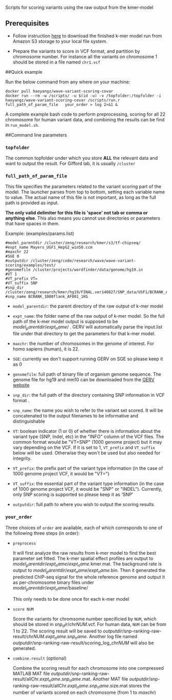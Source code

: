 Scripts for scoring variants using the raw output from the kmer-model## Prerequisites
+ Follow instruction [here](http://stackoverflow.com/questions/8659382/downloading-an-entire-s3-bucket) to download the finished k-mer model run from Amazon S3 storage to your local file system.
+ Prepare the variants to score in VCF format, and partition by chromosome number. For instance all the variants on chromosome 1 should be stored in a file named `chr1.vcf`
##Quick exampleRun the below command from any where on your machine:```docker pull haoyangz/wave-variant-scoring-covardocker run --rm -w /scripts/ -u $(id -u) -v /topfolder:/topfolder -i haoyangz/wave-variant-scoring-covar /scripts/run.r  full_path_of_param_file   your_order > log 2>&1 &```
A complete example bash code to perform preprocessing, scoring for all 22 chromosome for human variant data, and combining the results can be find in  `run_model.sh`.##Command line parameters### `topfolder`The common topfolder under which you store **ALL** the relevant data and want to output the result. For Gifford lab, it is usually `/cluster`### `full_path_of_param_file `This file specifies the parameters related to the variant scoring part of the model. The launcher parses from top to bottom, setting each variable name to value. The actual name of this file is not important, as long as the full path is provided as input.**The only valid delimiter for this file is 'space' not tab or comma or anything else**. This also means you cannot use directories or parameters that have spaces in them.Example: (examples/params.list)```#model_parentdir /cluster/zeng/research/kmer/s3/tf-chipseq/#expt_name Mayers_UGF1_HepG2_win50.ccm#maxchr 22#SGE 0#outputdir /cluster/zeng/code/research/wave/wave-variant-scoring/examples/test/#genomefile /cluster/projects/wordfinder/data/genome/hg19.in#VT 1#VT_prefix VT=#VT_suffix SNP#snp_dir /cluster/zeng/research/kmer/hg19/FINAL.ver140827/SNP_data/USF1/BCRANK_AF001_1KG_1000flank_AF001_1KG/#snp_name BCRANK_1000flank_AF001_1KG```+ `model_parentdir`: the parent directory of the raw output of k-mer model+ `expt_name`: the folder name of the raw output of k-mer model. So the full path of the k-mer model output is supposed to be $model_parentdir$/$expt_name$/ . GERV will automatically parse the input.list file under that directory to get the parameters for that k-mer model.+ `maxchr`: the number of chromosomes in the genome of interest. For homo sapiens (human), it is 22.+ `SGE`: currently we don't support running GERV on SGE so please keep it as 0+ `genomefile`: full path of binary file of organism genome sequence. The genome file for hg19 and mm10 can be downloaded from the [GERV website](http://gerv.csail.mit.edu)+ `snp_dir`: the full path of the directory containing SNP information in VCF format . + `snp_name`: the name you wish to refer to the variant set scored. It will be concatenated to the output filenames to be informative and distinguishable+ `VT`: boolean indicator (1 or 0) of whether there is information about the variant type (SNP, Indel, etc) in the "INFO" column of the VCF files. The common format would be "VT=SNP" (1000 genome project) but it may vary depending on the VCF. If it is set to 1, `VT_prefix` and `VT_suffix` below will be used. Otherwise they won't be used but also needed for integrity.+ `VT_prefix`: the prefix part of the variant type information (in the case of 1000 genome project VCF, it would be "VT=")+ `VT_suffix`: the essential part of the variant type information (in the case of 1000 genome project VCF, it would be "SNP" or "INDEL"). Currently, only SNP scoring is supported so please keep it as 'SNP'+ `outputdir`: full path to where you wish to output the scoring results### `your_order`Three choices of `order` are available, each of which corresponds to one of the following three steps (in order):+	`preprocess`	It will first analyze the raw results from k-mer model to find the best parameter set fitted. The k-mer spatial effect profiles are output to  $model_parentdir$/$expt_name$/$expt_name$.kmer.mat. The background rate is output to $model_parentdir$/$expt_name$/$expt_name$.bin. Then it generated the predicted ChIP-seq signal for the whole reference genome and output it as per-chromosome binary files under $model_parentdir$/$expt_name$/baseline/ 		This only needs to be done once for each k-mer model+	`score NUM`	Score the variants for chromsome number specificied by `NUM`, which should be stored in $snp_dir$/chr$NUM$.vcf. For human data, `NUM` can be from 1 to 22. The scoring result will be saved to $outputdir$/snp-ranking-raw-result/chr$NUM$.$expt_name$.$snp_name$. Another log file named $outputdir$/snp-ranking-raw-result/scoring_log_chr$NUM$ will also be generated.	+	`combine.result` (optional)	Combine the scoring result for each chromosome into one compressed MATLAB MAT file $outputdir$/snp-ranking-raw-result/allChr.$expt_name$.$snp_name$.mat. Another MAT file $outputdir$/snp-ranking-raw-result/allChr.$expt_name$.$snp_name$.size.mat stores the number of variants scored on each chromosome (from 1 to $maxchr$)